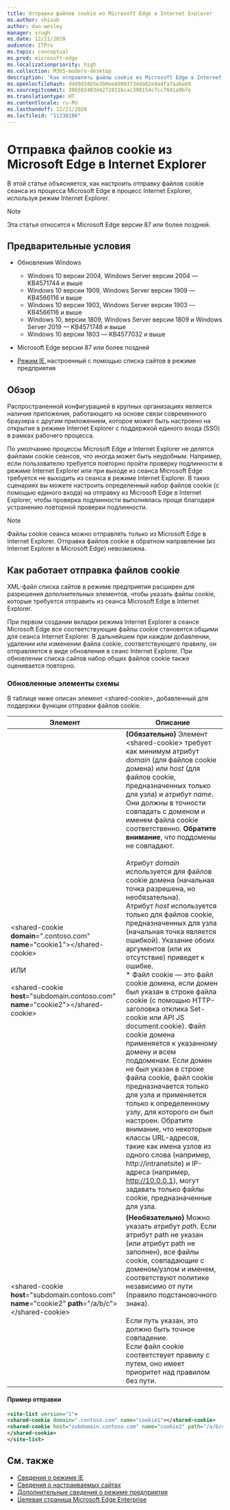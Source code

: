 ```yaml
---
title: Отправка файлов cookie из Microsoft Edge в Internet Explorer
ms.author: shisub
author: dan-wesley
manager: srugh
ms.date: 12/21/2020
audience: ITPro
ms.topic: conceptual
ms.prod: microsoft-edge
ms.localizationpriority: high
ms.collection: M365-modern-desktop
description: 'Как отправлять файлы cookie из Microsoft Edge в Internet Explorer '
ms.openlocfilehash: ddd9d34b5e2b0ee49093734da82e4a4fa7aa6a69
ms.sourcegitcommit: 306582403d4272831bcac390154c7cc7041a9b7e
ms.translationtype: HT
ms.contentlocale: ru-RU
ms.lasthandoff: 12/21/2020
ms.locfileid: "11238186"
---
```

# Отправка файлов cookie из Microsoft Edge в Internet Explorer

В этой статье объясняется, как настроить отправку файлов cookie сеанса из процесса Microsoft Edge в процесс Internet Explorer, используя режим Internet Explorer.

> [!NOTE]
> Эта статья относится к Microsoft Edge версии 87 или более поздней.

## Предварительные условия

- Обновления Windows

  - Windows 10 версии 2004, Windows Server версии 2004 — KB4571744 и выше
  - Windows 10 версии 1909, Windows Server версии 1909 — KB4566116 и выше
  - Windows 10 версии 1903, Windows Server версии 1903 — KB4566116 и выше
  - Windows 10, версии 1809, Windows Server версии 1809 и Windows Server 2019 — KB4571748 и выше
  - Windows 10 версии 1803 — KB4577032 и выше

- Microsoft Edge версии 87 или более поздней
- [Режим IE,](https://aka.ms/iemodeonedge) настроенный с помощью списка сайтов в режиме предприятия

## Обзор

Распространенной конфигурацией в крупных организациях является наличие приложения, работающего на основе связи современного браузера с другим приложением, которое может быть настроено на открытие в режиме Internet Explorer с поддержкой единого входа (SSO) в рамках рабочего процесса.

По умолчанию процессы Microsoft Edge и Internet Explorer не делятся файлами cookie сеансов, что иногда может быть неудобным. Например, если пользователю требуется повторно пройти проверку подлинности в режиме Internet Explorer или при выходе из сеанса Microsoft Edge требуется не выходить из сеанса в режиме Internet Explorer. В таких сценариях вы можете настроить определенный набор файлов cookie (с помощью единого входа) на отправку из Microsoft Edge в Internet Explorer, чтобы проверка подлинности выполнялась проще благодаря устранению повторной проверки подлинности.

> [!NOTE]
> Файлы cookie сеанса можно отправлять только из Microsoft Edge в Internet Explorer. Отправка файлов cookie в обратном направлении (из Internet Explorer в Microsoft Edge) невозможна.

## Как работает отправка файлов cookie

XML-файл списка сайтов в режиме предприятия расширен для разрешения дополнительных элементов, чтобы указать файлы cookie, которые требуется отправить из сеанса Microsoft Edge в Internet Explorer.  

При первом создании вкладки режима Internet Explorer в сеансе Microsoft Edge все соответствующие файлы cookie становятся общими для сеанса Internet Explorer. В дальнейшем при каждом добавлении, удалении или изменении файла cookie, соответствующего правилу, он отправляется в виде обновления в сеанс Internet Explorer. При обновлении списка сайтов набор общих файлов cookie также оценивается повторно.

### Обновленные элементы схемы

В таблице ниже описан элемент \<shared-cookie\>, добавленный для поддержки функции отправки файлов cookie.

| Элемент| Описание |
|-|-|
| \<shared-cookie **domain**=".contoso.com" **name**="cookie1"\>\</shared-cookie\><br><br>ИЛИ<br><br>\<shared-cookie **host**="subdomain.contoso.com" **name**="cookie2"\>\</shared-cookie\>   |**(Обязательно)** Элемент \<shared-cookie\> требует как минимум атрибут *domain* (для файлов cookie домена) или *host* (для файлов cookie, предназначенных только для узла) и атрибут *name*.<br>Они должны в точности совпадать с доменом и именем файла cookie соответственно. **Обратите внимание**, что поддомены не совпадают.<br><br>Атрибут *domain* используется для файлов cookie домена (начальная точка разрешена, но необязательна).<br>Атрибут *host* используется только для файлов cookie, предназначенных для узла (начальная точка является ошибкой). Указание обоих аргументов (или их отсутствие) приведет к ошибке.<br>* Файл cookie — это файл cookie домена, если домен был указан в строке файла cookie (с помощью HTTP-заголовка отклика Set-cookie или API JS document.cookie). Файл cookie домена применяется к указанному домену и всем поддоменам. Если домен не был указан в строке файла cookie, файл cookie предназначается только для узла и применяется только к определенному узлу, для которого он был настроен. Обратите внимание, что некоторые классы URL-адресов, такие как имена узлов из одного слова (например, http://intranetsite) и IP-адреса (например, http://10.0.0.1), могут задавать только файлы cookie, предназначенные для узла.    |
| \<shared-cookie **host**="subdomain.contoso.com" **name**="cookie2" **path**="/a/b/c"\>\</shared-cookie\>  | **(Необязательно)** Можно указать атрибут *path*. Если атрибут path не указан (или атрибут path не заполнен), все файлы cookie, совпадающие с доменом/узлом и именем, соответствуют политике независимо от пути (правило подстановочного знака).<br><br>Если путь указан, это должно быть точное совпадение.<br>Если файл cookie соответствует правилу с путем, оно имеет приоритет над правилом без пути. |

#### Пример отправки

```xml
<site-list version="1">
<shared-cookie domain=".contoso.com" name="cookie1"></shared-cookie> 
<shared-cookie host="subdomain.contoso.com" name="cookie2" path="/a/b/c">
</shared-cookie>
</site-list>
```

## См. также

- [Сведения о режиме IE](https://docs.microsoft.com/deployedge/edge-ie-mode)
- [Сведения о настраиваемых сайтах](https://docs.microsoft.com/deployedge/edge-learnmore-configurable-sites-ie-mode)
- [Дополнительные сведения о режиме предприятия](https://docs.microsoft.com/internet-explorer/ie11-deploy-guide/enterprise-mode-overview-for-ie11)
- [Целевая страница Microsoft Edge Enterprise](https://aka.ms/EdgeEnterprise)
